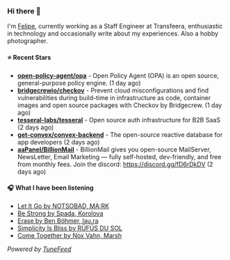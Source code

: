 ### Hi there 👋

I'm [Felipe](https://felipevm.com), currently working as a Staff Engineer at Transfeera, enthusiastic in technology and occasionally write about my experiences. Also a hobby photographer.

#### ⭐ Recent Stars
- **[open-policy-agent/opa](https://github.com/open-policy-agent/opa)** - Open Policy Agent (OPA) is an open source, general-purpose policy engine. (1 day ago)
- **[bridgecrewio/checkov](https://github.com/bridgecrewio/checkov)** - Prevent cloud misconfigurations and find vulnerabilities during build-time in infrastructure as code, container images and open source packages with Checkov by Bridgecrew. (1 day ago)
- **[tesseral-labs/tesseral](https://github.com/tesseral-labs/tesseral)** - Open source auth infrastructure for B2B SaaS (2 days ago)
- **[get-convex/convex-backend](https://github.com/get-convex/convex-backend)** - The open-source reactive database for app developers (2 days ago)
- **[aaPanel/BillionMail](https://github.com/aaPanel/BillionMail)** - BillionMail gives you open-source MailServer, NewsLetter,  Email Marketing — fully self-hosted, dev-friendly, and free from monthly fees. Join the discord: https://discord.gg/fD6rDkDV (2 days ago)

#### 🎧 What I have been listening
- [Let It Go by NOTSOBAD, MA:RK](https://open.spotify.com/track/4madkqL1bB8rweDVBG8FvR)
- [Be Strong by Spada, Korolova](https://open.spotify.com/track/1PI6MPyMGeRLbKDCaQ3BDi)
- [Erase by Ben Böhmer, lau.ra](https://open.spotify.com/track/22QG2saDLvgToHzeOZPm20)
- [Simplicity Is Bliss by RÜFÜS DU SOL](https://open.spotify.com/track/56kscu4Wrnn8WdY1V0E6km)
- [Come Together by Nox Vahn, Marsh](https://open.spotify.com/track/7n8sDrEcuMt0yezLDhIbnN)

_Powered by [TuneFeed](https://tunefeed.app?ref=github.com)_
